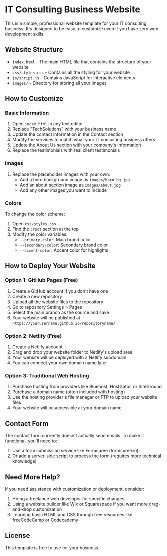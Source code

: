 # IT Consulting Business Website

This is a simple, professional website template for your IT consulting business. It's designed to be easy to customize even if you have zero web development skills.

## Website Structure

- `index.html` - The main HTML file that contains the structure of your website
- `css/styles.css` - Contains all the styling for your website
- `js/script.js` - Contains JavaScript for interactive elements
- `images/` - Directory for storing all your images

## How to Customize

### Basic Information

1. Open `index.html` in any text editor
2. Replace "TechSolutions" with your business name
3. Update the contact information in the Contact section
4. Modify the services to match what your IT consulting business offers
5. Update the About Us section with your company's information
6. Replace the testimonials with real client testimonials

### Images

1. Replace the placeholder images with your own:
   - Add a hero background image as `images/hero-bg.jpg`
   - Add an about section image as `images/about.jpg`
   - Add any other images you want to include

### Colors

To change the color scheme:

1. Open `css/styles.css`
2. Find the `:root` section at the top
3. Modify the color variables:
   - `--primary-color`: Main brand color
   - `--secondary-color`: Secondary brand color
   - `--accent-color`: Accent color for highlights

## How to Deploy Your Website

### Option 1: GitHub Pages (Free)

1. Create a GitHub account if you don't have one
2. Create a new repository
3. Upload all the website files to the repository
4. Go to repository Settings > Pages
5. Select the main branch as the source and save
6. Your website will be published at `https://yourusername.github.io/repositoryname/`

### Option 2: Netlify (Free)

1. Create a Netlify account
2. Drag and drop your website folder to Netlify's upload area
3. Your website will be deployed with a Netlify subdomain
4. You can connect your own domain name later

### Option 3: Traditional Web Hosting

1. Purchase hosting from providers like Bluehost, HostGator, or SiteGround
2. Purchase a domain name (often included with hosting)
3. Use the hosting provider's file manager or FTP to upload your website files
4. Your website will be accessible at your domain name

## Contact Form

The contact form currently doesn't actually send emails. To make it functional, you'll need to:

1. Use a form submission service like Formspree (formspree.io)
2. Or add a server-side script to process the form (requires more technical knowledge)

## Need More Help?

If you need assistance with customization or deployment, consider:

1. Hiring a freelance web developer for specific changes
2. Using a website builder like Wix or Squarespace if you want more drag-and-drop customization
3. Learning basic HTML and CSS through free resources like freeCodeCamp or Codecademy

## License

This template is free to use for your business.
